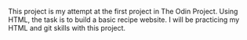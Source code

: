This project is my attempt at the first project in The Odin Project. Using HTML, the task is to build a basic recipe website. I will be practicing my HTML and git skills with this project.